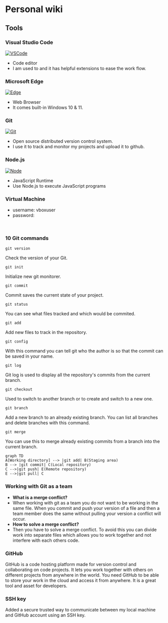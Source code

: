 # Personal wiki

## **Tools**

### **Visual Studio Code**

[![VSCode][vscode]][vscode-url]

- Code editor
- I am used to and it has helpful extensions to ease the work flow.

### **Microsoft Edge**

[![Edge][edge]][edge-url]

- Web Browser
- It comes built-in Windows 10 & 11.

### **Git**

[![Git][git]][git-url]

- Open source distributed version control system.
- I use it to track and monitor my projects and upload it to github.

### **Node.js**

[![Node][node.js]][node-url]

- JavaScript Runtime
- Use Node.js to execute JavaScript programs

### **Virtual Machine**

- username: vboxuser
- password:

<br/>

### **10 Git commands**

```
git version
```

Check the version of your Git.

```
git init
```

Initialize new git monitorer.

```
git commit
```

Commit saves the current state of your project.

```
git status
```

You can see what files tracked and which would be
commited.

```
git add
```

Add new files to track in the repository.

```
git config
```

With this command you can tell git who the author is so that the commit can be saved in your name.

```
git log
```

Git log is used to display all the repository's commits from the current branch.

```
git checkout
```

Used to switch to another branch or to create and switch to a new one.

```
git branch
```

Add a new branch to an already existing branch. You can list all branches and delete branches with this command.

```
git merge
```

You can use this to merge already existing commits from a branch into the current branch.

```mermaid
graph TD
A[Working directory] --> |git add| B(Staging area)
B --> |git commit| C(Local repository)
C -->|git push| E(Remote repository)
E -->|git pull| C
```

### **Working with Git as a team**

- **What is a merge conflict?**
- When working with git as a team you do not want to be working in the same file. When you commit and push your version of a file and then a team member does the same without pulling your version a conflict will occur.
- **How to solve a merge conflict?**
- Then you have to solve a merge conflict. To avoid this you can divide work into separate files which allows you to work together and not interfere with each others code.

### **GitHub**

GitHub is a code hosting platform made for version control and collaborating on code projects. It lets you work together with others on different projects from anywhere in the world. You need GitHub to be able to store your work in the cloud and access it from anywhere. It is a great tool and asset for developers.

### **SSH key**

Added a secure trusted way to communicate between my local machine and GitHub account using an SSH key.

[vscode]: https://img.shields.io/badge/Visual_Studio_Code-0078D4?style=for-the-badge&logo=visual%20studio%20code&logoColor=white
[vscode-url]: https://code.visualstudio.com/
[git]: https://img.shields.io/badge/GIT-E44C30?style=for-the-badge&logo=git&logoColor=white
[git-url]: https://git-scm.com/
[edge]: https://img.shields.io/badge/Microsoft_Edge-0078D7?style=for-the-badge&logo=Microsoft-edge&logoColor=white
[edge-url]: https://www.microsoft.com/edge
[node.js]: https://img.shields.io/badge/Node.js-43853D?style=for-the-badge&logo=node.js&logoColor=white
[node-url]: https://nodejs.org/
